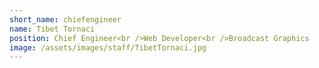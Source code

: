 ```yaml
---
short_name: chiefengineer
name: Tibet Tornaci
position: Chief Engineer<br />Web Developer<br />Broadcast Graphics
image: /assets/images/staff/TibetTornaci.jpg
---
```

